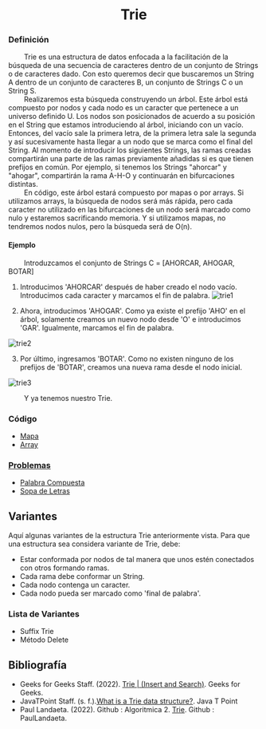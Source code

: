 <div align="center">

# Trie  

 <div align="left">
 
 ### Definición  
 &nbsp;&nbsp;&nbsp;&nbsp;&nbsp;&nbsp;&nbsp;&nbsp;Trie es una estructura de datos enfocada a la facilitación de la búsqueda de una secuencia de caracteres dentro de un conjunto de Strings o de caracteres dado. Con esto queremos decir que buscaremos un String A dentro de un conjunto de caracteres B, un conjunto de Strings C o un String S.  
 &nbsp;&nbsp;&nbsp;&nbsp;&nbsp;&nbsp;&nbsp;&nbsp;Realizaremos esta búsqueda construyendo un árbol. Este árbol está compuesto por nodos y cada nodo es un caracter que pertenece a un universo definido U. Los nodos son posicionados de acuerdo a su posición en el String que estamos introduciendo al árbol, iniciando con un vacío. Entonces, del vacío sale la primera letra, de la primera letra sale la segunda y así sucesivamente hasta llegar a un nodo que se marca como el final del String. Al momento de introducir los siguientes Strings, las ramas creadas compartirán una parte de las ramas previamente añadidas si es que tienen prefijos en común. Por ejemplo, si tenemos los Strings "ahorcar" y "ahogar", compartirán la rama A-H-O y continuarán en bifurcaciones distintas.  
 &nbsp;&nbsp;&nbsp;&nbsp;&nbsp;&nbsp;&nbsp;&nbsp;En código, este árbol estará compuesto por mapas o por arrays. Si utilizamos arrays, la búsqueda de nodos será más rápida, pero cada caracter no utilizado en las bifurcaciones de un nodo será marcado como nulo y estaremos sacrificando memoria. Y si utilizamos mapas, no tendremos nodos nulos, pero la búsqueda será de O(n).
 #### Ejemplo
  &nbsp;&nbsp;&nbsp;&nbsp;&nbsp;&nbsp;&nbsp;&nbsp;Introduzcamos el conjunto de Strings C = [AHORCAR, AHOGAR, BOTAR]
  1. Introducimos 'AHORCAR' después de haber creado el nodo vacío. Introducimos cada caracter y marcamos el fin de palabra.
  ![trie1](https://imgur.com/gopoyFK.png)

  2. Ahora, introducimos 'AHOGAR'. Como ya existe el prefijo 'AHO' en el árbol, solamente creamos un nuevo nodo desde 'O' e introducimos 'GAR'. Igualmente, marcamos el fin de palabra.

  ![trie2](https://imgur.com/G1fL3Ab.png)

  3. Por último, ingresamos 'BOTAR'. Como no existen ninguno de los prefijos de 'BOTAR', creamos una nueva rama desde el nodo inicial.

  ![trie3](https://imgur.com/93wwXS1.png)

&nbsp;&nbsp;&nbsp;&nbsp;&nbsp;&nbsp;&nbsp;&nbsp;Y ya tenemos nuestro Trie.

   ### Código
  * [Mapa](https://github.com/marinovivianUPB/Algoritmica/blob/1a45c7bb83e0090c5acc73a806b567b5588bdc51/Estructura%20de%20Datos/Trie/trieMap.cpp)
  * [Array](https://github.com/marinovivianUPB/Algoritmica/blob/caec4a4a9857d6ca48046b6dbc583d9eb979755e/Estructura%20de%20Datos/Trie/trieArray.cpp)
  
  ### [Problemas](https://github.com/marinovivianUPB/Algoritmica/blob/main/Estructura%20de%20Datos/Trie/Problemas)
  * [Palabra Compuesta](https://github.com/marinovivianUPB/Algoritmica/blob/main/Estructura%20de%20Datos/Trie/Problemas/buscarPalabraCompuesta)
  * [Sopa de Letras](https://github.com/marinovivianUPB/Algoritmica/blob/main/Estructura%20de%20Datos/Trie/Problemas/sopaDeLetras)
  ## Variantes  
  Aquí algunas variantes de la estructura Trie anteriormente vista. Para que una estructura sea considera variante de Trie, debe: 
   * Estar conformada por nodos de tal manera que unos estén conectados con otros formando ramas.
   * Cada rama debe conformar un String. 
   * Cada nodo contenga un caracter.  
   * Cada nodo pueda ser marcado como 'final de palabra'.  
   
### Lista de Variantes  

  * Suffix Trie
  * Método Delete
## Bibliografía 

* Geeks for Geeks Staff. (2022). [Trie | (Insert and Search)](https://www.geeksforgeeks.org/trie-insert-and-search/). Geeks for Geeks.  
* JavaTPoint Staff. (s. f.).[What is a Trie data structure?](https://www.javatpoint.com/trie-data-structure). Java T Point
* Paul Landaeta. (2022). Github : Algoritmica 2. [Trie](https://github.com/PaulLandaeta/algoritmica2/tree/master/contenido/Estructura_de_datos/trie). Github : PaulLandaeta.

